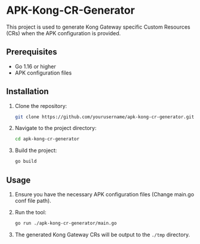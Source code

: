 # APK-Kong-CR-Generator

This project is used to generate Kong Gateway specific Custom Resources (CRs) when the APK configuration is provided.

## Prerequisites

- Go 1.16 or higher
- APK configuration files

## Installation

1. Clone the repository:

    ```sh
    git clone https://github.com/yourusername/apk-kong-cr-generator.git
    ```

2. Navigate to the project directory:

    ```sh
    cd apk-kong-cr-generator
    ```

3. Build the project:

    ```sh
    go build
    ```

## Usage

1. Ensure you have the necessary APK configuration files (Change main.go conf file path).
2. Run the tool:

    ```sh
    go run ./apk-kong-cr-generator/main.go
    ```

3. The generated Kong Gateway CRs will be output to the `./tmp` directory.